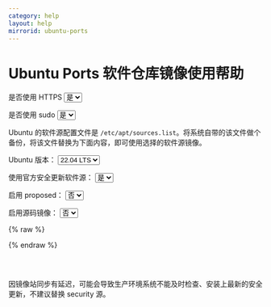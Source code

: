 ```yaml
---
category: help
layout: help
mirrorid: ubuntu-ports
---
```


# Ubuntu Ports 软件仓库镜像使用帮助

<form class="form-inline">
<div class="form-group">
	<label>是否使用 HTTPS</label>
	<select id="http-select" class="form-control content-select" data-target="#content-0">
	  <option data-http_protocol="https://" selected>是</option>
	  <option data-http_protocol="http://">否</option>
	</select>
</div>
</form>


<form class="form-inline">
<div class="form-group">
	<label>是否使用 sudo</label>
	<select id="sudo-select" class="form-control content-select" data-target="#content-0">
	  <option data-sudo="sudo " data-sudoE="sudo -E " selected>是</option>
	  <option data-sudo="" data-sudoE="">否</option>
	</select>
</div>
</form>



Ubuntu 的软件源配置文件是 `/etc/apt/sources.list`。将系统自带的该文件做个备份，将该文件替换为下面内容，即可使用选择的软件源镜像。



<form class="form-inline">
<div class="form-group">
  <label>Ubuntu 版本：</label>
    <select id="select-0-0" class="form-control content-select" data-target="#content-0">
      <option data-release_name="jammy" selected>22.04 LTS</option>
      <option data-release_name="lunar">23.04</option>
      <option data-release_name="kinetic">22.10</option>
      <option data-release_name="focal">20.04 LTS</option>
      <option data-release_name="bionic">18.04 LTS</option>
      <option data-release_name="xenial">16.04 LTS</option>
      <option data-release_name="trusty">14.04 LTS</option>
    </select>
</div>
</form>

<form class="form-inline">
<div class="form-group">
  <label>使用官方安全更新软件源：</label>
    <select id="select-0-1" class="form-control content-select" data-target="#content-0">
      <option data-security_mirror="# " data-security_official="" selected>是</option>
      <option data-security_mirror="" data-security_official="# ">否</option>
    </select>
</div>
</form>

<form class="form-inline">
<div class="form-group">
  <label>启用 proposed：</label>
    <select id="select-0-2" class="form-control content-select" data-target="#content-0">
      <option data-enable_proposed="# " selected>否</option>
      <option data-enable_proposed="">是</option>
    </select>
</div>
</form>

<form class="form-inline">
<div class="form-group">
  <label>启用源码镜像：</label>
    <select id="select-0-3" class="form-control content-select" data-target="#content-0">
      <option data-enable_source="# " selected>否</option>
      <option data-enable_source="">是</option>
    </select>
</div>
</form>

{% raw %}
<script id="template-0" type="x-tmpl-markup">
# 默认注释了源码镜像以提高 apt update 速度，如有需要可自行取消注释
deb {{http_protocol}}{{mirror}}/ {{release_name}} main restricted universe multiverse
{{enable_source}}deb-src {{http_protocol}}{{mirror}}/ {{release_name}} main restricted universe multiverse
deb {{http_protocol}}{{mirror}}/ {{release_name}}-updates main restricted universe multiverse
{{enable_source}}deb-src {{http_protocol}}{{mirror}}/ {{release_name}}-updates main restricted universe multiverse
deb {{http_protocol}}{{mirror}}/ {{release_name}}-backports main restricted universe multiverse
{{enable_source}}deb-src {{http_protocol}}{{mirror}}/ {{release_name}}-backports main restricted universe multiverse

{{security_mirror}}deb {{http_protocol}}{{mirror}}/ {{release_name}}-security main restricted universe multiverse
{{security_mirror}}{{enable_source}}deb-src {{http_protocol}}{{mirror}}/ {{release_name}}-security main restricted universe multiverse

{{security_official}}deb http://ports.ubuntu.com/ubuntu-ports/ {{release_name}}-security main restricted universe multiverse
{{security_official}}{{enable_source}}deb-src http://ports.ubuntu.com/ubuntu-ports/ {{release_name}}-security main restricted universe multiverse

# 预发布软件源，不建议启用
{{enable_proposed}}deb {{http_protocol}}{{mirror}}/ {{release_name}}-proposed main restricted universe multiverse
{{enable_proposed}}{{enable_source}}deb-src {{http_protocol}}{{mirror}}/ {{release_name}}-proposed main restricted universe multiverse
</script>
{% endraw %}

<p></p>

<pre>
<code id="content-0" class="language-properties" data-template="#template-0" data-select="#http-select,#sudo-select,#select-0-0,#select-0-1,#select-0-2,#select-0-3">
</code>
</pre>


因镜像站同步有延迟，可能会导致生产环境系统不能及时检查、安装上最新的安全更新，不建议替换 security 源。

